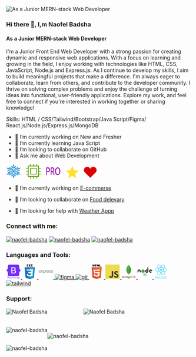 
![As a Junior MERN-stack Web Developer](https://i.ibb.co/M9tBK5y/Blue-and-White-Geometric-Technology-Linkedin-Banner-5.png)

### Hi there 👋, I,m Naofel Badsha
#### As a Junior MERN-stack Web Developer

I'm a Junior Front End Web Developer with a strong passion for creating dynamic and responsive web applications. With a focus on learning and growing in the field, I enjoy working with technologies like HTML, CSS, JavaScript, Node.js and Express.js. As I continue to develop my skills, I aim to build meaningful projects that make a difference. I'm always eager to collaborate, learn from others, and contribute to the developer community. I thrive on solving complex problems and enjoy the challenge of turning ideas into functional, user-friendly applications. Explore my work, and feel free to connect if you're interested in working together or sharing knowledge!

Skills: HTML / CSS/Tailwind/Bootstrap/Java Script/Figma/  React.js/Node.js/Express.js/MongoDB

- 🔭 I’m currently working on New and Fresher 
- 🌱 I’m currently learning Java Script 
- 👯 I’m looking to collaborate on GitHub 
- 💬 Ask me about Web Development 

<a href='https://archiveprogram.github.com/'><img src='https://raw.githubusercontent.com/acervenky/animated-github-badges/master/assets/acbadge.gif' width='40' height='40'></a> <a href='https://docs.github.com/en/developers'><img src='https://raw.githubusercontent.com/acervenky/animated-github-badges/master/assets/devbadge.gif' width='40' height='40'></a> <a href='https://github.com/pricing'><img src='https://raw.githubusercontent.com/acervenky/animated-github-badges/master/assets/pro.gif' width='40' height='40'></a> <a href='https://stars.github.com/'><img src='https://raw.githubusercontent.com/acervenky/animated-github-badges/master/assets/starbadge.gif' width='35' height='35'></a> <a href='https://docs.github.com/en/github/supporting-the-open-source-community-with-github-sponsors'><img src='https://raw.githubusercontent.com/acervenky/animated-github-badges/master/assets/sponsorbadge.gif' width='35' height='35'></a> 








 



- 🔭 I’m currently working on [E-commerse](https://bustling-plot.surge.sh/)

- 👯 I’m looking to collaborate on [Food delevary](https://willing-hair.surge.sh/)

- 🤝 I’m looking for help with [Weather Appp](https://willing-hair.surge.sh/)

<h3 align="left">Connect with me:</h3>
<p align="left">
<a href="https://twitter.com/naofel-badsha" target="blank"><img align="center" src="https://raw.githubusercontent.com/rahuldkjain/github-profile-readme-generator/master/src/images/icons/Social/twitter.svg" alt="naofel-badsha" height="30" width="40" /></a>
<a href="https://fb.com/naofel-badsha" target="blank"><img align="center" src="https://raw.githubusercontent.com/rahuldkjain/github-profile-readme-generator/master/src/images/icons/Social/facebook.svg" alt="naofel-badsha" height="30" width="40" /></a>
<a href="https://instagram.com/naofel-badsha" target="blank"><img align="center" src="https://raw.githubusercontent.com/rahuldkjain/github-profile-readme-generator/master/src/images/icons/Social/instagram.svg" alt="naofel-badsha" height="30" width="40" /></a>
</p>

<h3 align="left">Languages and Tools:</h3>
<p align="left"> <a href="https://getbootstrap.com" target="_blank" rel="noreferrer"> <img src="https://raw.githubusercontent.com/devicons/devicon/master/icons/bootstrap/bootstrap-plain-wordmark.svg" alt="bootstrap" width="40" height="40"/> </a> <a href="https://www.w3schools.com/css/" target="_blank" rel="noreferrer"> <img src="https://raw.githubusercontent.com/devicons/devicon/master/icons/css3/css3-original-wordmark.svg" alt="css3" width="40" height="40"/> </a> <a href="https://expressjs.com" target="_blank" rel="noreferrer"> <img src="https://raw.githubusercontent.com/devicons/devicon/master/icons/express/express-original-wordmark.svg" alt="express" width="40" height="40"/> </a> <a href="https://www.figma.com/" target="_blank" rel="noreferrer"> <img src="https://www.vectorlogo.zone/logos/figma/figma-icon.svg" alt="figma" width="40" height="40"/> </a> <a href="https://git-scm.com/" target="_blank" rel="noreferrer"> <img src="https://www.vectorlogo.zone/logos/git-scm/git-scm-icon.svg" alt="git" width="40" height="40"/> </a> <a href="https://www.w3.org/html/" target="_blank" rel="noreferrer"> <img src="https://raw.githubusercontent.com/devicons/devicon/master/icons/html5/html5-original-wordmark.svg" alt="html5" width="40" height="40"/> </a> <a href="https://developer.mozilla.org/en-US/docs/Web/JavaScript" target="_blank" rel="noreferrer"> <img src="https://raw.githubusercontent.com/devicons/devicon/master/icons/javascript/javascript-original.svg" alt="javascript" width="40" height="40"/> </a> <a href="https://www.mongodb.com/" target="_blank" rel="noreferrer"> <img src="https://raw.githubusercontent.com/devicons/devicon/master/icons/mongodb/mongodb-original-wordmark.svg" alt="mongodb" width="40" height="40"/> </a> <a href="https://nodejs.org" target="_blank" rel="noreferrer"> <img src="https://raw.githubusercontent.com/devicons/devicon/master/icons/nodejs/nodejs-original-wordmark.svg" alt="nodejs" width="40" height="40"/> </a> <a href="https://reactjs.org/" target="_blank" rel="noreferrer"> <img src="https://raw.githubusercontent.com/devicons/devicon/master/icons/react/react-original-wordmark.svg" alt="react" width="40" height="40"/> </a> <a href="https://tailwindcss.com/" target="_blank" rel="noreferrer"> <img src="https://www.vectorlogo.zone/logos/tailwindcss/tailwindcss-icon.svg" alt="tailwind" width="40" height="40"/> </a> </p>

<h3 align="left">Support:</h3>
<p><a href="https://www.buymeacoffee.com/Naofel Badsha"> <img align="left" src="https://cdn.buymeacoffee.com/buttons/v2/default-yellow.png" height="50" width="210" alt="Naofel Badsha" /></a><a href="https://ko-fi.com/Naofel Badsha"> <img align="left" src="https://cdn.ko-fi.com/cdn/kofi3.png?v=3" height="50" width="210" alt="Naofel Badsha" /></a></p><br><br>

<p><img align="left" src="https://github-readme-stats.vercel.app/api/top-langs?username=naofel-badsha&show_icons=true&locale=en&layout=compact" alt="naofel-badsha" /></p>

<p>&nbsp;<img align="center" src="https://github-readme-stats.vercel.app/api?username=naofel-badsha&show_icons=true&locale=en" alt="naofel-badsha" /></p>

<p><img align="center" src="https://github-readme-streak-stats.herokuapp.com/?user=naofel-badsha&" alt="naofel-badsha" /></p>


























